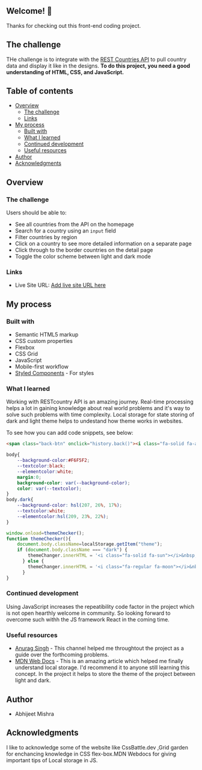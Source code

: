 ## Welcome! 👋

Thanks for checking out this front-end coding project.

## The challenge

THe challenge is to integrate with the [REST Countries API](https://restcountries.com) to pull country data and display it like in the designs.
**To do this project, you need a good understanding of HTML, CSS, and JavaScript.**

## Table of contents

- [Overview](#overview)
  - [The challenge](#the-challenge)
  - [Links](#links)
- [My process](#my-process)
  - [Built with](#built-with)
  - [What I learned](#what-i-learned)
  - [Continued development](#continued-development)
  - [Useful resources](#useful-resources)
- [Author](#author)
- [Acknowledgments](#acknowledgments)

## Overview

### The challenge

Users should be able to:

- See all countries from the API on the homepage
- Search for a country using an `input` field
- Filter countries by region
- Click on a country to see more detailed information on a separate page
- Click through to the border countries on the detail page
- Toggle the color scheme between light and dark mode 

### Links

- Live Site URL: [Add live site URL here](https://abhijeetmishra15.github.io/REST-Country-guide/)

## My process

### Built with

- Semantic HTML5 markup
- CSS custom properties
- Flexbox
- CSS Grid
- JavaScript
- Mobile-first workflow
- [Styled Components](https://styled-components.com/) - For styles

### What I learned

Working with RESTcountry API is an amazing journey. Real-time processing helps a lot in gaining knowledge about real world problems and it's way to solve such problems with time complexity. Local storage for state storing of dark and light theme helps to undestand how theme works in websites.

To see how you can add code snippets, see below:

```html
<span class="back-btn" onclick="history.back()"><i class="fa-solid fa-arrow-left">&nbsp;&nbsp;Back</i></span> 
```
```css
body{
    --background-color:#F6F5F2;
    --textcolor:black;
    --elementcolor:white;
    margin:0;
    background-color: var(--background-color);
    color: var(--textcolor);
}
body.dark{
    --background-color: hsl(207, 26%, 17%);
    --textcolor:white;
    --elementcolor:hsl(209, 23%, 22%);
}
```
```js
window.onload=themeChecker();
function themeChecker(){
    document.body.className=localStorage.getItem("theme");
    if (document.body.className === "dark") {
        themeChanger.innerHTML = '<i class="fa-solid fa-sun"></i>&nbsp;&nbsp;Light Mode';
      } else {
        themeChanger.innerHTML = '<i class="fa-regular fa-moon"></i>&nbsp;&nbsp;Dark Mode';
      } 
}
```

### Continued development

Using JavaScript increases the repeatibility code factor in the project which is not open hearthly welcome in community. So looking forward to overcome such withh the JS framework React in the coming time.

### Useful resources

- [Anurag Singh](https://www.youtube.com/watch?v=QFeD8WuUSrc) - This channel helped me throughtout the project as a guide over the forthcoming problems.
- [MDN Web Docs](https://developer.mozilla.org/en-US/docs/Web/API/Window/localStorage) - This is an amazing article which helped me finally understand local storage. I'd recommend it to anyone still learning this concept. In the project it helps to store the theme of the project between light and dark.

## Author

- Abhijeet Mishra

## Acknowledgments

I like to acknowledge some of the website like CssBattle.dev ,Grid garden for enchancing knowledge in CSS flex-box.MDN Webdocs for giving important tips of Local storage in JS.
